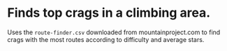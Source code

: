 # Finds top crags in a climbing area.
Uses the `route-finder.csv` downloaded from mountainproject.com to find crags with the most routes according to difficulty and average stars.
